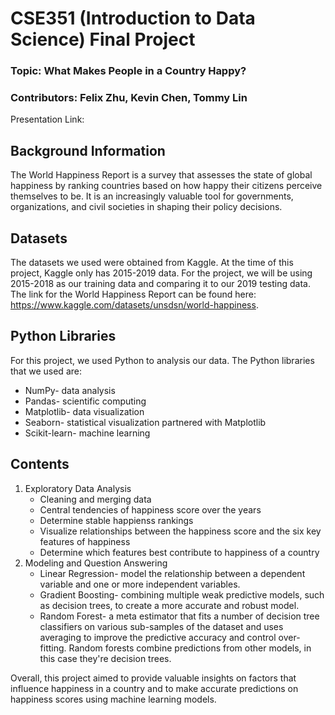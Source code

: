 # CSE351 (Introduction to Data Science) Final Project
### Topic: What Makes People in a Country Happy?
### Contributors: Felix Zhu, Kevin Chen, Tommy Lin

Presentation Link:
</br>

## Background Information
The World Happiness Report is a survey that assesses the state of global happiness by ranking countries based on how happy their citizens perceive themselves to be. It is an increasingly valuable tool for governments, organizations, and civil societies in shaping their policy decisions.

## Datasets
The datasets we used were obtained from Kaggle. At the time of this project, Kaggle only has 2015-2019 data. For the project, we will be using 2015-2018 as our training data and comparing it to our 2019 testing data. 
</br>The link for the World Happiness Report can be found here: https://www.kaggle.com/datasets/unsdsn/world-happiness.

## Python Libraries
For this project, we used Python to analysis our data. The Python libraries that we used are:
* NumPy- data analysis
* Pandas- scientific computing
* Matplotlib- data visualization
* Seaborn- statistical visualization partnered with Matplotlib
* Scikit-learn- machine learning

## Contents
1. Exploratory Data Analysis
    * Cleaning and merging data
    * Central tendencies of happiness score over the years
    * Determine stable happienss rankings
    * Visualize relationships between the happiness score and the six key features of happiness
    * Determine which features best contribute to happiness of a country
2. Modeling and Question Answering
    * Linear Regression- model the relationship between a dependent variable and one or more independent variables.
    * Gradient Boosting- combining multiple weak predictive models, such as decision trees, to create a more accurate and robust model.
    * Random Forest- a meta estimator that fits a number of decision tree classifiers on various sub-samples of the dataset and uses averaging to improve the predictive accuracy and control over-fitting. Random forests combine predictions from other models, in this case they're decision trees. 

Overall, this project aimed to provide valuable insights on factors that influence happiness in a country and to make accurate predictions on happiness scores using machine learning models.
